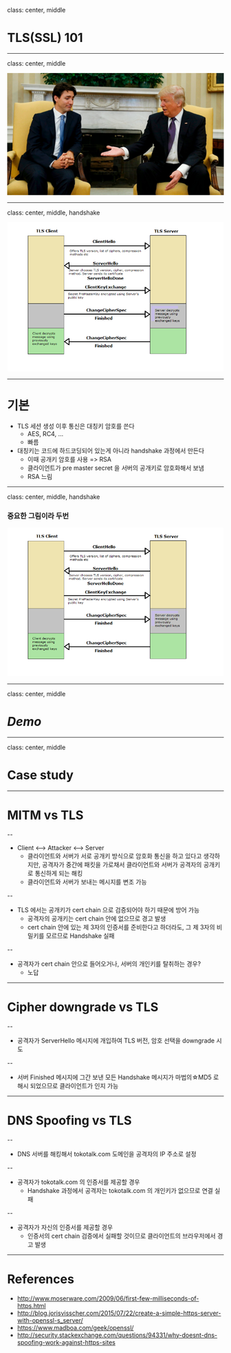 class: center, middle

# TLS(SSL) 101

---

class: center, middle

![](maxresdefault.jpg)

---

class: center, middle, handshake

![](handshake.png)

---

# 기본

- TLS 세션 생성 이후 통신은 대칭키 암호를 쓴다
  - AES, RC4, ...
  - 빠름
- 대칭키는 코드에 하드코딩되어 있는게 아니라 handshake 과정에서 만든다
  - 이때 공개키 암호를 사용 => RSA
  - 클라이언트가 pre master secret 을 서버의 공개키로 암호화해서 보냄
  - RSA 느림

---

class: center, middle, handshake

### 중요한 그림이라 두번

![](handshake.png)

---

class: center, middle

# _Demo_

---

class: center, middle

# Case study

---

# MITM vs TLS

--
- Client <--> Attacker <--> Server
  - 클라이언트와 서버가 서로 공개키 방식으로 암호화 통신을 하고 있다고 생각하지만, 공격자가 중간에 패킷을 가로채서 클라이언트와 서버가 공격자의 공개키로 통신하게 되는 해킹
  - 클라이언트와 서버가 보내는 메시지를 변조 가능

--
- TLS 에서는 공개키가 cert chain 으로 검증되어야 하기 때문에 방어 가능
  - 공격자의 공개키는 cert chain 안에 없으므로 경고 발생
  - cert chain 안에 있는 제 3자의 인증서를 준비한다고 하더라도, 그 제 3자의 비밀키를 모르므로 Handshake 실패

--
- 공격자가 cert chain 안으로 들어오거나, 서버의 개인키를 탈취하는 경우?
  - 노답

---

# Cipher downgrade vs TLS

--
- 공격자가 ServerHello 메시지에 개입하여 TLS 버전, 암호 선택을 downgrade 시도

--
- 서버 Finished 메시지에 그간 보낸 모든 Handshake 메시지가 마법의☆MD5 로 해시 되었으므로 클라이언트가 인지 가능

---

# DNS Spoofing vs TLS

--
- DNS 서버를 해킹해서 tokotalk.com 도메인을 공격자의 IP 주소로 설정

--
- 공격자가 tokotalk.com 의 인증서를 제공할 경우
  - Handshake 과정에서 공격자는 tokotalk.com 의 개인키가 없으므로 연결 실패

--
- 공격자가 자신의 인증서를 제공할 경우
  - 인증서의 cert chain 검증에서 실패할 것이므로 클라이언트의 브라우저에서 경고 발생

---

# References

- http://www.moserware.com/2009/06/first-few-milliseconds-of-https.html
- http://blog.jorisvisscher.com/2015/07/22/create-a-simple-https-server-with-openssl-s_server/
- https://www.madboa.com/geek/openssl/
- http://security.stackexchange.com/questions/94331/why-doesnt-dns-spoofing-work-against-https-sites
